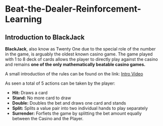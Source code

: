 # Beat-the-Dealer-Reinforcement-Learning

## **Introduction to BlackJack**

**BlackJack**, also know as Twenty One due to the special role of the number in the game, is arguably the oldest known casino game. The game played with 1 to 8 deck of cards allows the player to directly play against the casino and remains **one of the only mathematically beatable casino games.**

A small introduction of the rules can be found on the link: [Intro Video](https://www.youtube.com/watch?v=DwwaJGStuP0)

As seen a total of 5 actions can be taken by the player:


*   **Hit:** Draws a card
*   **Stand:** No more card to draw
*   **Double:** Doubles the bet and draws one card and stands
*   **Split:** Splits a value pair into two individual hands to play separately
*   **Surrender:** Forfiets the game by splitting the bet amount equally between the Casino and the Player.
